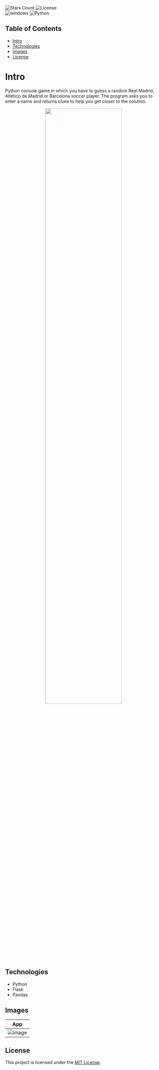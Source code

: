 <div id="Badges1">
    <img alt="Stars Count" src="https://img.shields.io/github/stars/RedondoDev/FootballPython?style=flat-square&color=yellow">
    <img alt="License" src="https://img.shields.io/github/license/RedondoDev/FootballPython?style=flat-square&color=rgb(18%2C%20145%2C%2082)">    
</div>
<div id="Badges2">
    <img alt="windows" src="https://img.shields.io/badge/Windows-0078D6?style=flat-square&logo=windows&logoColor=white&color=rgb(18%2C145%2C182)">
    <img alt="Python" src="https://img.shields.io/badge/Python-blue?style=flat-square">
</div>

## Table of Contents
- [Intro](#intro)
- [Technologies](#technologies)
- [Images](#images)
- [License](#license)

# Intro
Python console game in which you have to guess a random Real Madrid, Atlético de Madrid or Barcelona soccer player.
The program asks you to enter a name and returns clues to help you get closer to the solution.
<p align="center">
    <img src="https://github.com/user-attachments/assets/6f0914d6-61a4-4866-9147-a28baca929d9" width="70%">
</p>

## Technologies
<ul>
    <li>Python</li>
    <li>Flask</li>
    <li>Pandas</li>
</ul>

## Images
| App | 
|:---:|
|![image](https://github.com/user-attachments/assets/e2ba8d35-5c55-4928-82cf-8d6d27fb6c2a)|

## License
This project is licensed under the [MIT License](LICENSE).

